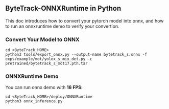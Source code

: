 ## ByteTrack-ONNXRuntime in Python

This doc introduces how to convert your pytorch model into onnx, and how to run an onnxruntime demo to verify your convertion.

### Convert Your Model to ONNX

```shell
cd <ByteTrack_HOME>
python3 tools/export_onnx.py --output-name bytetrack_s.onnx -f exps/example/mot/yolox_s_mix_det.py -c pretrained/bytetrack_s_mot17.pth.tar
```

### ONNXRuntime Demo

You can run onnx demo with **16 FPS**:

```shell
cd <ByteTrack_HOME>/deploy/ONNXRuntime
python3 onnx_inference.py
```

